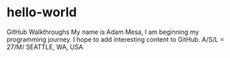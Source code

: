 # hello-world
GitHub Walkthroughs
My name is Adam Mesa, I am beginning my programming journey. I hope to add interesting content to GitHub. 
A/S/L = 27/M/ SEATTLE, WA, USA
